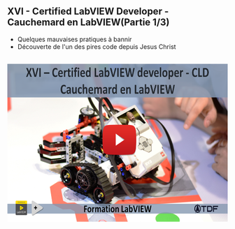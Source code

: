 <h2 dir="auto" id="user-content-h_174031069121655196260265"><strong>XVI -&nbsp;Certified LabVIEW Developer</strong><strong>&nbsp;</strong><strong>- Cauchemard en LabVIEW</strong><strong>(Partie 1/3)</strong></h2>
<ul dir="auto">
<li>Quelques mauvaises pratiques &agrave; bannir</li>
<li>D&eacute;couverte de l'un des pires code depuis Jesus Christ</li>
</ul>
<p>&nbsp;<a><img src="Chapitre XVI Youtube.png" width="640" height="362" alt="" style="display: block; margin-left: auto; margin-right: auto;" /></a></p>
<p></p>
